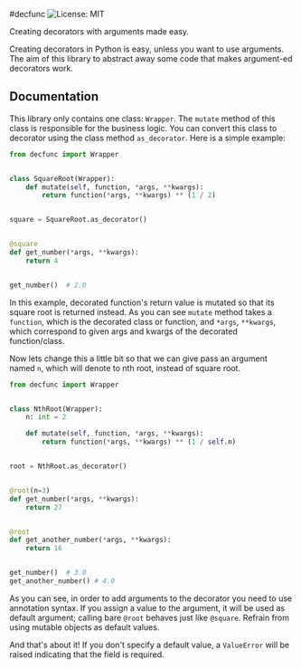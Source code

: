 #decfunc
![License: MIT](https://img.shields.io/badge/License-MIT-blue.svg)

Creating decorators with arguments made easy.

Creating decorators in Python is easy, unless you want to use
arguments. The aim of this library to abstract away some code
that makes argument-ed decorators work. 

## Documentation

This library only contains one class: `Wrapper`. The `mutate`
method of this class is responsible for the business logic.
You can convert this class to decorator using the class method
`as_decorator`. Here is a simple example:

````python
from decfunc import Wrapper


class SquareRoot(Wrapper):
    def mutate(self, function, *args, **kwargs):
        return function(*args, **kwargs) ** (1 / 2)


square = SquareRoot.as_decorator()


@square
def get_number(*args, **kwargs):
    return 4


get_number()  # 2.0
````

In this example, decorated function's return value is mutated so
that its square root is returned instead. As you can see
`mutate` method takes a `function`, which is the decorated
class or function, and `*args`, `**kwargs`, which correspond
to given args and kwargs of the decorated function/class.

Now lets change this a little bit so that we can give pass
an argument named `n`, which will denote to nth root, instead
of square root.

````python
from decfunc import Wrapper


class NthRoot(Wrapper):
    n: int = 2

    def mutate(self, function, *args, **kwargs):
        return function(*args, **kwargs) ** (1 / self.n)


root = NthRoot.as_decorator()


@root(n=3)
def get_number(*args, **kwargs):
    return 27


@root
def get_another_number(*args, **kwargs):
    return 16


get_number()  # 3.0
get_another_number() # 4.0
````

As you can see, in order to add arguments to the decorator
you need to use annotation syntax. If you assign a value to
the argument, it will be used as default argument;
calling bare `@root` behaves just like `@square`.
Refrain from using mutable objects as default values.

And that's about it! If you don't specify a default value,
a `ValueError` will be raised indicating that the field is required.
